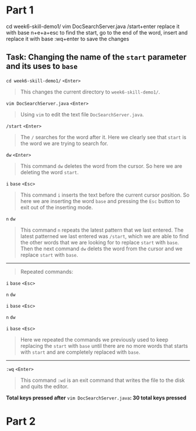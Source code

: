 # Part 1

cd week6-skill-demo1/
vim DocSearchServer.java
/start+enter replace it with base
n+e+a+esc to find the start, go to the end of the word, insert and replace it with base
:wq+enter to save the changes

## Task: **Changing the name of the** `start` **parameter and its uses to** `base`

`cd week6-skill-demo1/` `<Enter>`

> This changes the current directory to `week6-skill-demo1/`.

`vim DocSearchServer.java` `<Enter>`

> Using `vim` to edit the text file `DocSearchServer.java`.

`/start` `<Enter>`

> The `/` searches for the word after it. Here we clearly see that `start` is the word we are trying to search for.

`dw` `<Enter>`

> This command `dw` deletes the word from the cursor. So here we are deleting the word `start`.

`i` `base` `<Esc>`

> This command `i` inserts the text before the current cursor position. So here we are inserting the word `base` and pressing the `Esc` button to exit out of the inserting mode.

`n` `dw`

> This command `n` repeats the latest pattern that we last entered. The latest patterned we last entered was `/start`, which we are able to find the other words that we are looking for to replace `start` with `base`. Then the next command `dw` delets the word from the cursor and we replace `start` with `base`.

***
> Repeated commands:

`i` `base` `<Esc>`

`n` `dw`

`i` `base` `<Esc>`

`n` `dw`

`i` `base` `<Esc>`

> Here we repeated the commands we previously used to keep replacing the `start` with `base` until there are no more words that starts with `start` and are completely replaced with `base`. 
***

`:wq` `<Enter>`

> This command `:wd` is an exit command that writes the file to the disk and quits the editor.

**Total keys pressed after** `vim DocSearchServer.java`**: 30 total keys pressed** 


# Part 2









